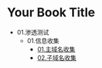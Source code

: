 # Your Book Title

- 01.渗透测试
  - 01.信息收集
    * [01.主域名收集](01.渗透测试/01.信息收集/01.主域名收集.md)
    * [02.子域名收集](01.渗透测试/01.信息收集/02.子域名收集.md)
